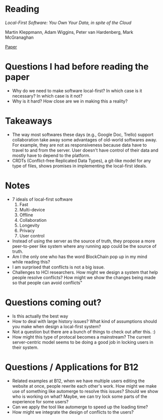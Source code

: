 # Reading
*Local-First Software: You Own Your Data, in spite of the Cloud*

Martin Kleppmann, Adam Wiggins, Peter van Hardenberg, Mark McGranaghan

[Paper](https://martin.kleppmann.com/papers/local-first.pdf)

# Questions I had before reading the paper
- Why do we need to make software local-first? In which case is it necessary? In which case is it not?
- Why is it hard? How close are we in making this a reality?

# Takeaways
- The way most softwares these days (e.g., Google Doc, Trello) support collaboration take away some advantages of old-world softwares away. For example, they are not as responsiveness because data have to travel to and from the server. User doesn't have control of their data and mostly have to depend to the platform.
- CRDTs (Conflict-free Replicated Data Types), a git-like model for any type of files, shows promises in implementing the local-first ideals.

# Notes
- 7 ideals of local-first software
  1. Fast
  2. Multi-device
  3. Offline
  4. Collaboration
  5. Longevity
  6. Privacy
  7. User control
- Instead of using the server as the source of truth, they propose a more peer-to-peer like system where any running app could be the source of truth.
- Am I the only one who has the word BlockChain pop up in my mind while reading this?
- I am surprised that conflicts is not a big issue.
- Challenges to HCI researchers. How might we design a system that help people resolve conflicts? How might we show the changes being made so that people can avoid conflicts"

# Questions coming out?
- Is this actually the best way
- How to deal with large history issues? What kind of assumptions should you make when design a local-first system?
- Not a question but there are a bunch of things to check out after this. :)
- How might this type of protocal becomes a mainstream? The current server-centric model seems to be doing a good job in locking users in their system.


# Questions / Applications for B12
- Related examples at B12, when we have multiple users editing the website at once, people rewrite each other's work. How might we make use of something like automerge to resolve this issues? Should we show who is working on what? Maybe, we can try lock some parts of the experience for some users?
- Can we apply the tool like automerge to speed up the loading time?
- How might we integrate the design of conflicts to the users?
